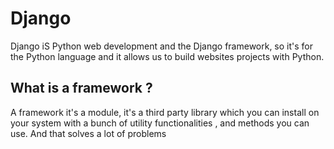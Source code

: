 # Django

Django iS Python web development and the Django framework, so it's for the Python language and it allows us to build websites projects with Python.

## What is a framework ?

A framework it's a module, it's a third party library which you can install on your system with a bunch of utility functionalities , and methods you can use. And that solves a lot of problems
